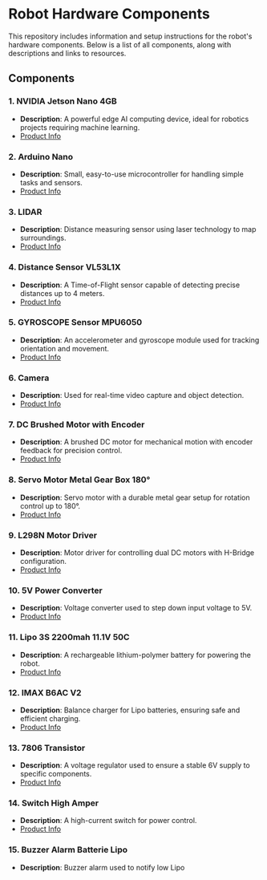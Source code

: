 # Robot Hardware Components

This repository includes information and setup instructions for the robot's hardware components. Below is a list of all components, along with descriptions and links to resources.

## Components

### 1. NVIDIA Jetson Nano 4GB
- **Description**: A powerful edge AI computing device, ideal for robotics projects requiring machine learning.
- [Product Info](https://developer.nvidia.com/embedded/jetson-nano)

### 2. Arduino Nano
- **Description**: Small, easy-to-use microcontroller for handling simple tasks and sensors.
- [Product Info](https://store.arduino.cc/usa/nano)

### 3. LIDAR
- **Description**: Distance measuring sensor using laser technology to map surroundings.
- [Product Info](https://en.wikipedia.org/wiki/Lidar)

### 4. Distance Sensor VL53L1X
- **Description**: A Time-of-Flight sensor capable of detecting precise distances up to 4 meters.
- [Product Info](https://www.pololu.com/product/3415)

### 5. GYROSCOPE Sensor MPU6050
- **Description**: An accelerometer and gyroscope module used for tracking orientation and movement.
- [Product Info](https://www.sparkfun.com/products/11028)

### 6. Camera
- **Description**: Used for real-time video capture and object detection.
- [Product Info](https://www.sparkfun.com/products/15887)

### 7. DC Brushed Motor with Encoder
- **Description**: A brushed DC motor for mechanical motion with encoder feedback for precision control.
- [Product Info](https://www.pololu.com/category/22/motors)

### 8. Servo Motor Metal Gear Box 180°
- **Description**: Servo motor with a durable metal gear setup for rotation control up to 180°.
- [Product Info](https://www.robotshop.com/ca/en/180-degree-servo-motor.html)

### 9. L298N Motor Driver
- **Description**: Motor driver for controlling dual DC motors with H-Bridge configuration.
- [Product Info](https://www.sparkfun.com/products/14451)

### 10. 5V Power Converter
- **Description**: Voltage converter used to step down input voltage to 5V.
- [Product Info](https://www.pololu.com/product/2842)

### 11. Lipo 3S 2200mah 11.1V 50C
- **Description**: A rechargeable lithium-polymer battery for powering the robot.
- [Product Info](https://www.genstattu.com/gens-ace-2200mah-11-1v-50c-3s1p-lipo-battery-pack.html)

### 12. IMAX B6AC V2
- **Description**: Balance charger for Lipo batteries, ensuring safe and efficient charging.
- [Product Info](https://www.skyrc.com/Charger/B6AC_V2)

### 13. 7806 Transistor
- **Description**: A voltage regulator used to ensure a stable 6V supply to specific components.
- [Product Info](https://www.st.com/en/power-management/l78.html)

### 14. Switch High Amper
- **Description**: A high-current switch for power control.
- [Product Info](https://www.amazon.com/Heavy-Duty-Power-Switches/b?ie=UTF8&node=306766011)

### 15. Buzzer Alarm Batterie Lipo
- **Description**: Buzzer alarm used to notify low Lipo
